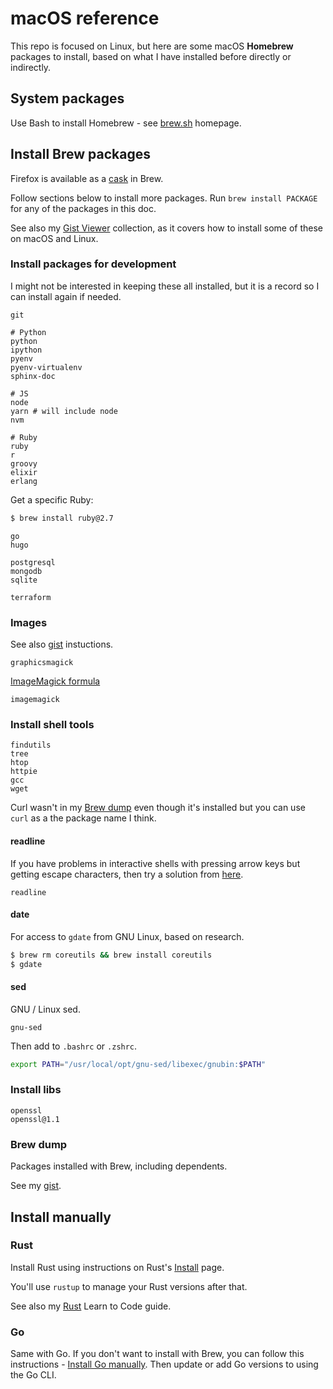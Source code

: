 # macOS reference

This repo is focused on Linux, but here are some macOS **Homebrew** packages to install, based on what I have installed before directly or indirectly.


## System packages

Use Bash to install Homebrew - see [brew.sh](https://brew.sh/) homepage.


## Install Brew packages

Firefox is available as a [cask](https://formulae.brew.sh/cask/firefox) in Brew.

Follow sections below to install more packages. Run `brew install PACKAGE` for any of the packages in this doc.

See also my [Gist Viewer](https://michaelcurrin.github.io/gist-viewer/) collection, as it covers how to install some of these on macOS and Linux.

### Install packages for development

I might not be interested in keeping these all installed, but it is a record so I can install again if needed.

```
git
```

```
# Python
python
ipython
pyenv
pyenv-virtualenv
sphinx-doc
```

```
# JS
node
yarn # will include node
nvm
```
```
# Ruby
ruby
r
groovy
elixir
erlang
```

Get a specific Ruby:

```sh
$ brew install ruby@2.7
```

```
go
hugo
```
```
postgresql
mongodb
sqlite
```
```
terraform
```

### Images

See also [gist](https://gist.github.com/MichaelCurrin/32b88b2c70c59832c922bcf03bdc08c3) instuctions.

```
graphicsmagick
```

[ImageMagick formula](https://formulae.brew.sh/formula/imagemagick)

```
imagemagick
```

### Install shell tools

```
findutils
tree
htop
httpie
gcc
wget
```

Curl wasn't in my [Brew dump](#brew-dump) even though it's installed but you can use `curl` as a the package name I think.

#### readline

If you have problems in interactive shells with pressing arrow keys but getting escape characters, then try a solution from [here](https://stackoverflow.com/questions/893053/seeing-escape-characters-when-pressing-the-arrow-keys-in-python-shell).

```
readline
```

#### date

For access to `gdate` from GNU Linux, based on research.

```sh
$ brew rm coreutils && brew install coreutils
$ gdate
```

#### sed

GNU / Linux sed.

```
gnu-sed
```

Then add to `.bashrc` or `.zshrc`.

```sh
export PATH="/usr/local/opt/gnu-sed/libexec/gnubin:$PATH"
```

### Install libs

```
openssl
openssl@1.1
```

### Brew dump

Packages installed with Brew, including dependents.

See my [gist](https://gist.github.com/MichaelCurrin/593652bece9e931b9909196031f55af0).


## Install manually

### Rust

Install Rust using instructions on Rust's [Install](https://www.rust-lang.org/tools/install) page.

You'll use `rustup` to manage your Rust versions after that.

See also my [Rust](https://github.com/MichaelCurrin/learn-to-code/blob/master/en/topics/scripting_languages/Rust/README.md) Learn to Code guide.

### Go

Same with Go. If you don't want to install with Brew, you can follow this instructions - [Install Go manually](https://gist.github.com/MichaelCurrin/5e2bafa7aa4895e56aeb489c91d314d4). Then update or add Go versions to using the Go CLI.
